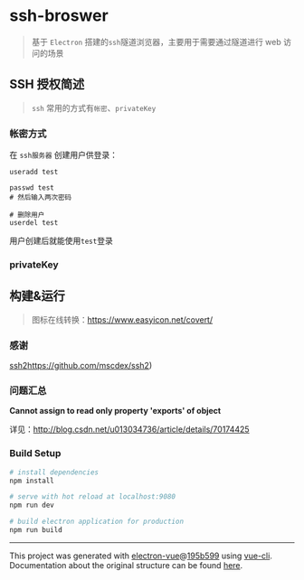 # ssh-broswer
> 基于 `Electron` 搭建的`ssh`隧道浏览器，主要用于需要通过隧道进行 web 访问的场景

## SSH 授权简述
> `ssh` 常用的方式有`帐密`、`privateKey`

### 帐密方式

在 `ssh服务器` 创建用户供登录：

```shell
useradd test

passwd test
# 然后输入两次密码

# 删除用户
userdel test
```

用户创建后就能使用`test`登录

### privateKey

## 构建&运行
> 图标在线转换：<https://www.easyicon.net/covert/>

### 感谢

[ssh2]()https://github.com/mscdex/ssh2)

### 问题汇总

**Cannot assign to read only property 'exports' of object**

详见：<http://blog.csdn.net/u013034736/article/details/70174425>

### Build Setup

``` bash
# install dependencies
npm install

# serve with hot reload at localhost:9080
npm run dev

# build electron application for production
npm run build


```

---

This project was generated with [electron-vue](https://github.com/SimulatedGREG/electron-vue)@[195b599](https://github.com/SimulatedGREG/electron-vue/tree/195b59990e317184cbc3603f5ed7aed6ce05f7c9) using [vue-cli](https://github.com/vuejs/vue-cli). Documentation about the original structure can be found [here](https://simulatedgreg.gitbooks.io/electron-vue/content/index.html).
